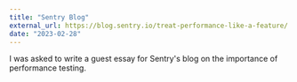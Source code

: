 ```yaml
---
title: "Sentry Blog"
external_url: https://blog.sentry.io/treat-performance-like-a-feature/
date: "2023-02-28"
---
```


I was asked to write a guest essay for Sentry's blog on the importance of performance testing.

